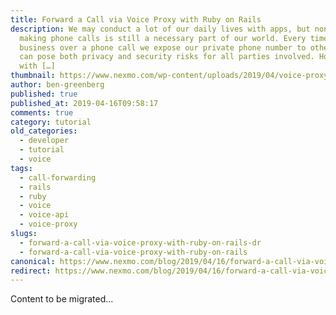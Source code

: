 ```yaml
---
title: Forward a Call via Voice Proxy with Ruby on Rails
description: We may conduct a lot of our daily lives with apps, but nonetheless,
  making phone calls is still a necessary part of our world. Every time we do
  business over a phone call we expose our private phone number to others. This
  can pose both privacy and security risks for all parties involved. However,
  with […]
thumbnail: https://www.nexmo.com/wp-content/uploads/2019/04/voice-proxy-ruby.png
author: ben-greenberg
published: true
published_at: 2019-04-16T09:58:17
comments: true
category: tutorial
old_categories:
  - developer
  - tutorial
  - voice
tags:
  - call-forwarding
  - rails
  - ruby
  - voice
  - voice-api
  - voice-proxy
slugs:
  - forward-a-call-via-voice-proxy-with-ruby-on-rails-dr
  - forward-a-call-via-voice-proxy-with-ruby-on-rails
canonical: https://www.nexmo.com/blog/2019/04/16/forward-a-call-via-voice-proxy-with-ruby-on-rails-dr
redirect: https://www.nexmo.com/blog/2019/04/16/forward-a-call-via-voice-proxy-with-ruby-on-rails-dr
---
```

Content to be migrated...